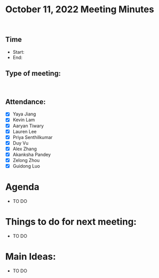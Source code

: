 <!-- Note taker: YOUR NAME HERE-->
<!-- Month Date, Year-->

# October 11, 2022 Meeting Minutes

​

<!-- XX:XX AM/PM -->

## Time

- Start:
- End:
​
<!-- TA or team, etc.-->

## Type of meeting:

​

<!-- [x] for present -->

## Attendance:

- [x] Yaya Jiang
- [x] Kevin Lam
- [x] Aaryan Tiwary
- [x] Lauren Lee
- [x] Priya Senthilkumar
- [x] Duy Vu
- [x] Alex Zhang
- [x] Akanksha Pandey
- [x] Zelong Zhou
- [x] Guidong Luo
    ​
<!-- Topics for the meeting-->

# Agenda

- TO DO
​
<!-- homework basically zzzz-->

# Things to do for next meeting:

- TO DO
​
<!-- what was discussed for each topic-->

# Main Ideas:

- TO DO
